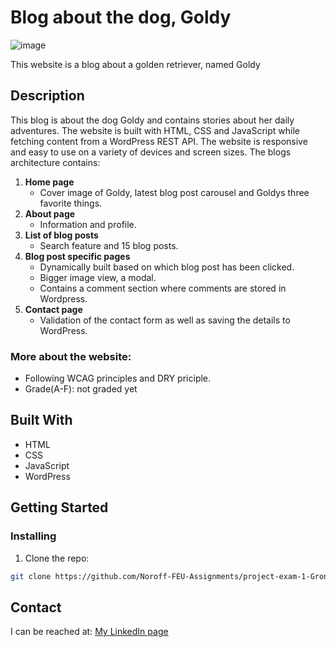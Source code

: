 # Blog about the dog, Goldy
![image](https://user-images.githubusercontent.com/91615712/205661183-4e1958d2-0fbb-4774-9ec0-67934f1e27e6.png)

This website is a blog about a golden retriever, named Goldy 

## Description
This blog is about the dog Goldy and contains stories about her daily adventures. The website is built with HTML, CSS and JavaScript while fetching content from a WordPress REST API. The website is responsive and easy to use on a variety of devices and screen sizes. The blogs architecture contains:

1.	**Home page**
      - Cover image of Goldy, latest blog post carousel and Goldys three favorite things.
3.	**About page**
      - Information and profile.
4.	**List of blog posts** 
      - Search feature and 15 blog posts.
5.	**Blog post specific pages** 
      - Dynamically built based on which blog post has been clicked. 
      - Bigger image view, a modal. 
      - Contains a comment section where comments are stored in Wordpress.
6.	**Contact page** 
      - Validation of the contact form as well as saving the details to WordPress.


### More about the website:
- Following WCAG principles and DRY priciple.
- Grade(A-F): not graded yet

## Built With
- HTML
- CSS
- JavaScript
- WordPress

## Getting Started

### Installing

1. Clone the repo:

```bash
git clone https://github.com/Noroff-FEU-Assignments/project-exam-1-Gronnfrosk.git
```

## Contact
I can be reached at:
[My LinkedIn page](https://www.linkedin.com/in/hanna-fjeldsaa-0b4797127/) 


